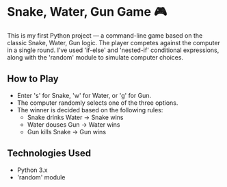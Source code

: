 # Snake, Water, Gun Game 🎮

This is my first Python project — a command-line game based on the classic Snake, Water, Gun logic. The player competes against the computer in a single round. I’ve used 'if-else' and 'nested-if' conditional expressions, along with the 'random' module to simulate computer choices.

## How to Play
- Enter 's' for Snake, 'w' for Water, or 'g' for Gun.
- The computer randomly selects one of the three options.
- The winner is decided based on the following rules:
  - Snake drinks Water → Snake wins
  - Water douses Gun → Water wins
  - Gun kills Snake → Gun wins

## Technologies Used
- Python 3.x
- 'random' module

